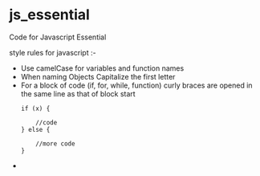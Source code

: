 # js_essential
Code for Javascript Essential

style rules for javascript :-

* Use camelCase for variables and function names
* When naming Objects Capitalize the first letter
* For a block of code (if, for, while, function) curly braces are opened in the same line as that of block start
    ```
    if (x) {

        //code        
    } else {    

        //more code        
    }
    ```
* 



